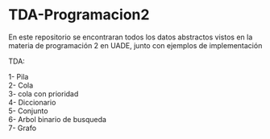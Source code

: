 # TDA-Programacion2
En este repositorio se encontraran todos los datos abstractos vistos en la materia de programación 2 en UADE, junto con ejemplos de implementación

TDA:

1- Pila  
2- Cola  
3- cola con prioridad  
4- Diccionario  
5- Conjunto  
6- Arbol binario de busqueda  
7- Grafo  
